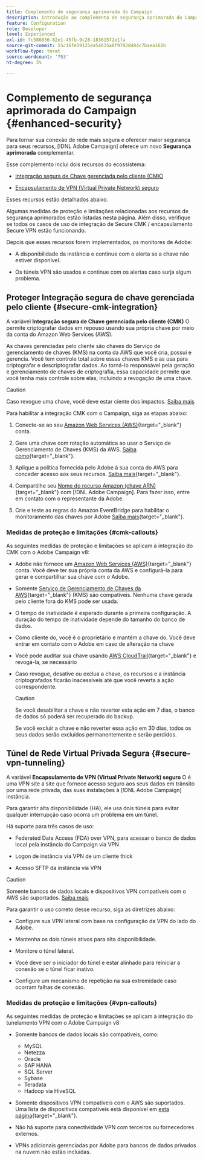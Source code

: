 ```yaml
---
title: Complemento de segurança aprimorada do Campaign
description: Introdução ao complemento de segurança aprimorada do Campaign
feature: Configuration
role: Developer
level: Experienced
exl-id: 7c586836-82e1-45fb-9c28-18361572e1fa
source-git-commit: 55c16fe19125ea54035a8f97928484c7baea161b
workflow-type: tm+mt
source-wordcount: '753'
ht-degree: 3%

---
```



# Complemento de segurança aprimorada do Campaign {#enhanced-security}

Para tornar sua conexão de rede mais segura e oferecer maior segurança para seus recursos, [!DNL Adobe Campaign] oferece um novo **Segurança aprimorada** complementar.

Esse complemento inclui dois recursos do ecossistema:

* [Integração segura de Chave gerenciada pelo cliente (CMK)](#secure-cmk-integration)

* [Encapsulamento de VPN (Virtual Private Network) seguro](#secure-vpn-tunneling)

Esses recursos estão detalhados abaixo.

Algumas medidas de proteção e limitações relacionadas aos recursos de segurança aprimorados estão listadas nesta página. Além disso, verifique se todos os casos de uso de integração de Secure CMK / encapsulamento Secure VPN estão funcionando.

Depois que esses recursos forem implementados, os monitores de Adobe:

* A disponibilidade da instância e continue com o alerta se a chave não estiver disponível.

* Os túneis VPN são usados e continue com os alertas caso surja algum problema.

## Proteger Integração segura de chave gerenciada pelo cliente {#secure-cmk-integration}

A variável **Integração segura de Chave gerenciada pelo cliente (CMK)** O permite criptografar dados em repouso usando sua própria chave por meio da conta do Amazon Web Services (AWS).

As chaves gerenciadas pelo cliente são chaves do Serviço de gerenciamento de chaves (KMS) na conta da AWS que você cria, possui e gerencia. Você tem controle total sobre essas chaves KMS e as usa para criptografar e descriptografar dados. Ao torná-lo responsável pela geração e gerenciamento de chaves de criptografia, essa capacidade permite que você tenha mais controle sobre elas, incluindo a revogação de uma chave.

>[!CAUTION]
>
>Caso revogue uma chave, você deve estar ciente dos impactos. [Saiba mais](#cmk-callouts)

Para habilitar a integração CMK com o Campaign, siga as etapas abaixo:

1. Conecte-se ao seu [Amazon Web Services (AWS)](https://aws.amazon.com/){target="_blank"} conta.

1. Gere uma chave com rotação automática ao usar o Serviço de Gerenciamento de Chaves (KMS) da AWS. [Saiba como](https://docs.aws.amazon.com/kms/latest/developerguide/create-keys.html){target="_blank"}.

1. Aplique a política fornecida pelo Adobe à sua conta do AWS para conceder acesso aos seus recursos. [Saiba mais](https://docs.aws.amazon.com/kms/latest/developerguide/key-policy-services.html){target="_blank"}. <!--link TBC-->

1. Compartilhe seu [Nome do recurso Amazon (chave ARN)](https://docs.aws.amazon.com/kms/latest/developerguide/find-cmk-id-arn.html){target="_blank"} com [!DNL Adobe Campaign]. Para fazer isso, entre em contato com o representante da Adobe. <!--or Adobe transition manager?-->

1. Crie e teste as regras do Amazon EventBridge para habilitar o monitoramento das chaves por Adobe&#x200B; [Saiba mais](https://docs.aws.amazon.com/eventbridge/latest/userguide/eb-rules.html){target="_blank"}.


### Medidas de proteção e limitações {#cmk-callouts}

As seguintes medidas de proteção e limitações se aplicam à integração do CMK com o Adobe Campaign v8:

* Adobe não fornece um [Amazon Web Services (AWS)](https://aws.amazon.com/){target="_blank"} conta. Você deve ter sua própria conta da AWS e configurá-la para gerar e compartilhar sua chave com o Adobe.

* Somente [Serviço de Gerenciamento de Chaves da AWS](https://docs.aws.amazon.com/kms/latest/developerguide/overview.html){target="_blank"} (KMS) são compatíveis. Nenhuma chave gerada pelo cliente fora do KMS pode ser usada.&#x200B;

* O tempo de inatividade é esperado durante a primeira configuração. &#x200B;A duração do tempo de inatividade depende do tamanho do banco de dados.

* Como cliente do, você é o proprietário e mantém a chave do. Você deve entrar em contato com o Adobe em caso de alteração na chave&#x200B;

* Você pode auditar sua chave usando [AWS CloudTrail](https://docs.aws.amazon.com/awscloudtrail/latest/userguide/cloudtrail-user-guide.html){target="_blank"} e revogá-la, se necessário&#x200B;

* Caso revogue, desative ou exclua a chave, os recursos e a instância criptografados ficarão inacessíveis até que você reverta a ação correspondente.

  >[!CAUTION]
  >
  >Se você desabilitar a chave e não reverter esta ação em 7 dias, o banco de dados só poderá ser recuperado do backup.
  >
  >Se você excluir a chave e não reverter essa ação em 30 dias, todos os seus dados serão excluídos permanentemente e serão perdidos.&#x200B;

## Túnel de Rede Virtual Privada Segura {#secure-vpn-tunneling}

A variável **Encapsulamento de VPN (Virtual Private Network) seguro** O é uma VPN site a site que fornece acesso seguro aos seus dados em trânsito por uma rede privada, das suas instalações à [!DNL Adobe Campaign] instância.

<!--As it connects two networks together, it is a site-to-site VPN.-->

Para garantir alta disponibilidade (HA), ele usa dois túneis para evitar qualquer interrupção caso ocorra um problema em um túnel.

Há suporte para três casos de uso:

* Federated Data Access (FDA) over VPN, para acessar o banco de dados local pela instância do Campaign via VPN

* Logon de instância via VPN de um cliente thick

* Acesso SFTP da instância via VPN

>[!CAUTION]
>
>Somente bancos de dados locais e dispositivos VPN compatíveis com o AWS são suportados. [Saiba mais](#vpn-callouts)

Para garantir o uso correto desse recurso, siga as diretrizes abaixo:

* Configure sua VPN lateral com base na configuração da VPN do lado do Adobe.

* Mantenha os dois túneis ativos para alta disponibilidade.

* Monitore o túnel lateral.

* Você deve ser o iniciador do túnel e estar alinhado para reiniciar a conexão se o túnel ficar inativo.

* Configure um mecanismo de repetição na sua extremidade caso ocorram falhas de conexão.


### Medidas de proteção e limitações {#vpn-callouts}

As seguintes medidas de proteção e limitações se aplicam à integração do tunelamento VPN com o Adobe Campaign v8:

* Somente bancos de dados locais são compatíveis, como<!--Richa to check the list with PM-->:

   * MySQL
   * Netezza
   * Oracle
   * SAP HANA
   * SQL Server
   * Sybase
   * Teradata
   * Hadoop via HiveSQL

* Somente dispositivos VPN compatíveis com o AWS são suportados. Uma lista de dispositivos compatíveis está disponível em [esta página](https://docs.aws.amazon.com/vpn/latest/s2svpn/your-cgw.html#example-configuration-files){target="_blank"}<!--check which list should be communicated-->.

* Não há suporte para conectividade VPN com terceiros ou fornecedores externos.

* VPNs adicionais gerenciadas por Adobe para bancos de dados privados na nuvem não estão incluídas.
